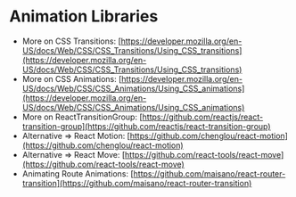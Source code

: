 Animation Libraries
===
* More on CSS Transitions: [https://developer.mozilla.org/en-US/docs/Web/CSS/CSS_Transitions/Using_CSS_transitions](https://developer.mozilla.org/en-US/docs/Web/CSS/CSS_Transitions/Using_CSS_transitions)
* More on CSS Animations: [https://developer.mozilla.org/en-US/docs/Web/CSS/CSS_Animations/Using_CSS_animations](https://developer.mozilla.org/en-US/docs/Web/CSS/CSS_Animations/Using_CSS_animations)
* More on ReactTransitionGroup: [https://github.com/reactjs/react-transition-group](https://github.com/reactjs/react-transition-group)
* Alternative => React Motion: [https://github.com/chenglou/react-motion](https://github.com/chenglou/react-motion)
* Alternative => React Move: [https://github.com/react-tools/react-move](https://github.com/react-tools/react-move)
* Animating Route Animations: [https://github.com/maisano/react-router-transition](https://github.com/maisano/react-router-transition)
